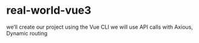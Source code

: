 # real-world-vue3
we’ll create our project using the Vue CLI we will use API calls with Axious, Dynamic routing
